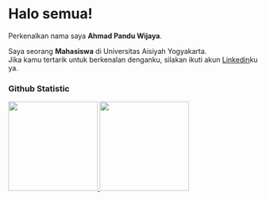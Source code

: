 # Halo semua! 

Perkenalkan nama saya **Ahmad Pandu Wijaya**.

Saya seorang **Mahasiswa** di Universitas Aisiyah Yogyakarta.  
Jika kamu tertarik untuk berkenalan denganku, silakan ikuti akun [Linkedin](www.linkedin.com/in/ahmdwijy)ku ya.

### Github Statistic
<p align="left">
<a href="https://github.com/Wijayayaya">
  <img height="180em" src="https://github-readme-stats-eight-theta.vercel.app/api?username=Wijayayaya&show_icons=true&theme=algolia&include_all_commits=true&count_private=true"/>
  <img height="180em" src="https://github-readme-stats-eight-theta.vercel.app/api/top-langs/?username=Wijayayaya&layout=compact&langs_count=8&theme=algolia"/>
</a>
</p>

